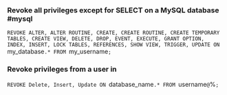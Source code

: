 ### Revoke all privileges except for SELECT on a MySQL database #mysql
`REVOKE ALTER, ALTER ROUTINE, CREATE, CREATE ROUTINE, CREATE TEMPORARY TABLES, CREATE VIEW, DELETE, DROP, EVENT, EXECUTE, GRANT OPTION, INDEX, INSERT, LOCK TABLES, REFERENCES, SHOW VIEW, TRIGGER, UPDATE ON `my_database`.* FROM `my_username`;`

### Revoke privileges from a user in
`REVOKE Delete, Insert, Update ON `database_name`.* FROM `username`@`%`;`
